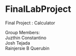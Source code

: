 # FinalLabProject
Final Project : Calculator



Group Members:  
      Juzthin Constantino  
      Josh Tejada  
      Rainjersie B Querubin  
